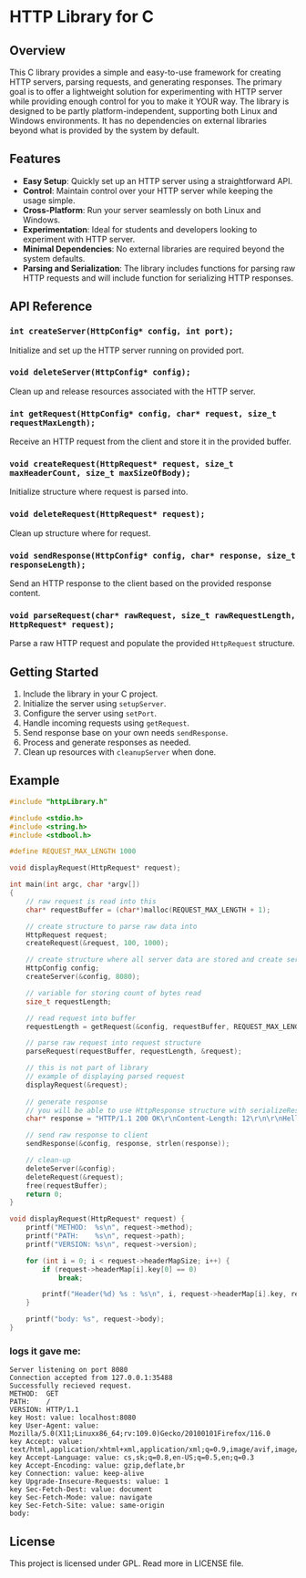 # HTTP Library for C

## Overview

This C library provides a simple and easy-to-use framework for creating HTTP servers, parsing requests, and generating responses. The primary goal is to offer a lightweight solution for experimenting with HTTP server while providing enough control for you to make it YOUR way. The library is designed to be partly platform-independent, supporting both Linux and Windows environments. It has no dependencies on external libraries beyond what is provided by the system by default.

## Features

- **Easy Setup**: Quickly set up an HTTP server using a straightforward API.
- **Control**: Maintain control over your HTTP server while keeping the usage simple.
- **Cross-Platform**: Run your server seamlessly on both Linux and Windows.
- **Experimentation**: Ideal for students and developers looking to experiment with HTTP server.
- **Minimal Dependencies**: No external libraries are required beyond the system defaults.
- **Parsing and Serialization**: The library includes functions for parsing raw HTTP requests and will include function for serializing HTTP responses.

## API Reference

### `int createServer(HttpConfig* config, int port);`

Initialize and set up the HTTP server running on provided port.

### `void deleteServer(HttpConfig* config);`

Clean up and release resources associated with the HTTP server.

### `int getRequest(HttpConfig* config, char* request, size_t requestMaxLength);`

Receive an HTTP request from the client and store it in the provided buffer.


### `void createRequest(HttpRequest* request, size_t maxHeaderCount, size_t maxSizeOfBody);`

Initialize structure where request is parsed into.

### `void deleteRequest(HttpRequest* request);`

Clean up structure where for request.

### `void sendResponse(HttpConfig* config, char* response, size_t responseLength);`

Send an HTTP response to the client based on the provided response content.

### `void parseRequest(char* rawRequest, size_t rawRequestLength, HttpRequest* request);`

Parse a raw HTTP request and populate the provided `HttpRequest` structure.

## Getting Started

1. Include the library in your C project.
2. Initialize the server using `setupServer`.
3. Configure the server using `setPort`.
4. Handle incoming requests using `getRequest`.
5. Send response base on your own needs `sendResponse`.
6. Process and generate responses as needed.
7. Clean up resources with `cleanupServer` when done.

## Example

```c
#include "httpLibrary.h"

#include <stdio.h>
#include <string.h>
#include <stdbool.h>

#define REQUEST_MAX_LENGTH 1000

void displayRequest(HttpRequest* request);

int main(int argc, char *argv[])
{
    // raw request is read into this
    char* requestBuffer = (char*)malloc(REQUEST_MAX_LENGTH + 1);

    // create structure to parse raw data into
    HttpRequest request;
    createRequest(&request, 100, 1000);

    // create structure where all server data are stored and create server
    HttpConfig config;
    createServer(&config, 8080);

    // variable for storing count of bytes read
    size_t requestLength;

    // read request into buffer
    requestLength = getRequest(&config, requestBuffer, REQUEST_MAX_LENGTH);

    // parse raw request into request structure
    parseRequest(requestBuffer, requestLength, &request);

    // this is not part of library
    // example of displaying parsed request
    displayRequest(&request);
    
    // generate response
    // you will be able to use HttpResponse structure with serializeResponse() function to create response easily, not implemented for now.
    char* response = "HTTP/1.1 200 OK\r\nContent-Length: 12\r\n\r\nHello, World!";

    // send raw response to client
    sendResponse(&config, response, strlen(response));

    // clean-up
    deleteServer(&config);
    deleteRequest(&request);
    free(requestBuffer);
    return 0;
}

void displayRequest(HttpRequest* request) {
    printf("METHOD:  %s\n", request->method);
    printf("PATH:    %s\n", request->path);
    printf("VERSION: %s\n", request->version);

    for (int i = 0; i < request->headerMapSize; i++) {
        if (request->headerMap[i].key[0] == 0)
            break;

        printf("Header(%d) %s : %s\n", i, request->headerMap[i].key, request->headerMap[i].value);
    }

    printf("body: %s", request->body);
}
```  
### logs it gave me:  
```
Server listening on port 8080
Connection accepted from 127.0.0.1:35488
Successfully recieved request.
METHOD:  GET
PATH:    /
VERSION: HTTP/1.1
key Host: value: localhost:8080
key User-Agent: value: Mozilla/5.0(X11;Linuxx86_64;rv:109.0)Gecko/20100101Firefox/116.0
key Accept: value: text/html,application/xhtml+xml,application/xml;q=0.9,image/avif,image/webp,*/*;q=0.8
key Accept-Language: value: cs,sk;q=0.8,en-US;q=0.5,en;q=0.3
key Accept-Encoding: value: gzip,deflate,br
key Connection: value: keep-alive
key Upgrade-Insecure-Requests: value: 1
key Sec-Fetch-Dest: value: document
key Sec-Fetch-Mode: value: navigate
key Sec-Fetch-Site: value: same-origin
body: 
```

## License
This project is licensed under GPL. Read more in LICENSE file.
